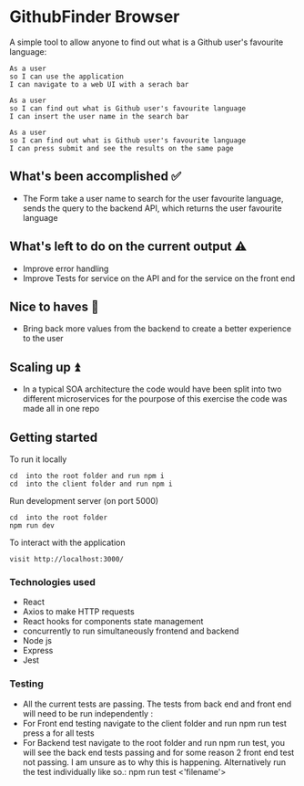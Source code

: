 # GithubFinder Browser

A simple tool to allow anyone to find out what is a Github user's favourite language:
```
As a user
so I can use the application
I can navigate to a web UI with a serach bar
```

```
As a user
so I can find out what is Github user's favourite language
I can insert the user name in the search bar
```

```
As a user
so I can find out what is Github user's favourite language
I can press submit and see the results on the same page
```


## What's been accomplished ✅

- The Form take a user name to search for the user favourite language, sends the query to the backend API, which  returns the user favourite language 

## What's left to do on the current output ⚠️

- Improve error handling 
- Improve Tests for service on the API and for the service on the front end

## Nice to haves 💫

- Bring back more values from the backend to create a better experience to the user

## Scaling up ⏫

- In a typical SOA architecture the code would have been split into two different microservices for the pourpose of this exercise the code was made all in   one repo

## Getting started

To run it locally 

```
cd  into the root folder and run npm i
cd  into the client folder and run npm i
```

Run development server (on port 5000)

```
cd  into the root folder 
npm run dev
```

To interact with the application

```
visit http://localhost:3000/
```

### Technologies used

- React
- Axios to make HTTP requests
- React hooks for components state management
- concurrently to run simultaneously frontend and backend
- Node js
- Express
- Jest 

### Testing

- All the current tests are passing. The tests from back end and front end will need to be run independently :
- For Front end testing navigate to the client folder and run npm run test press a for all tests
- For Backend test navigate to the root folder and run npm run test, you will see the back end tests passing and for some reason
2 front end test not passing. I am unsure as to why this is happening. Alternatively run the test individually like so.:
npm run test <'filename'>
